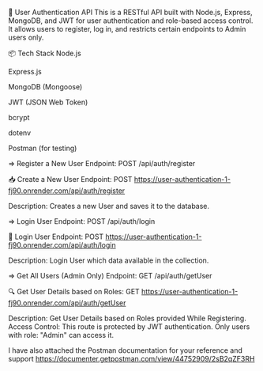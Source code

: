 🔐 User Authentication API
This is a RESTful API built with Node.js, Express, MongoDB, and JWT for user authentication and role-based access control. It allows users to register, log in, and restricts certain endpoints to Admin users only.

📦 Tech Stack
Node.js

Express.js

MongoDB (Mongoose)

JWT (JSON Web Token)

bcrypt

dotenv

Postman (for testing)

=> Register a New User
Endpoint:
POST /api/auth/register

📥 Create a New User Endpoint: POST https://user-authentication-1-fj90.onrender.com/api/auth/register

Description: Creates a new User and saves it to the database.




=> Login User
Endpoint:
POST /api/auth/login

📄 Login User Endpoint: POST https://user-authentication-1-fj90.onrender.com/api/auth/login

Description: Login User which data available in the collection.




=> Get All Users (Admin Only)
Endpoint:
GET /api/auth/getUser

🔍 Get User Details based on Roles: GET https://user-authentication-1-fj90.onrender.com/api/auth/getUser

Description: Get User Details based on Roles provided While Registering.
Access Control:
This route is protected by JWT authentication.
Only users with role: "Admin" can access it.

I have also attached the Postman documentation for your reference and support
https://documenter.getpostman.com/view/44752909/2sB2qZF3RH
